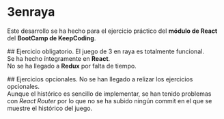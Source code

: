 # 3enraya
Este desarrollo se ha hecho para el ejercicio práctico del **módulo de React** del **BootCamp de KeepCoding**.

## Ejercicio obligatorio.
El juego de 3 en raya es totalmente funcional.  
Se ha hecho íntegramente en **React**.  
No se ha llegado a **Redux** por falta de tiempo.


## Ejercicios opcionales.
No se han llegado a relizar los ejercicios opcionales.  
Aunque el histórico es sencillo de implementar, se han tenido problemas con *React Router* por lo que no se ha subido ningún commit en el que se muestre el histórico del juego.


